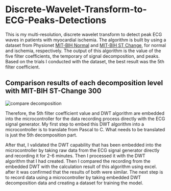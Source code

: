 # Discrete-Wavelet-Transform-to-ECG-Peaks-Detections

This is my multi-resolution, discrete wavelet transform to detect peak ECG waves in patients with myocardial ischemia. The algorithm is built by using a dataset from Physionet [MIT-BIH Normal](https://archive.physionet.org/cgi-bin/atm/ATM) and [MIT-BIH ST Change](https://archive.physionet.org/cgi-bin/atm/ATM), for normal and ischemia, respectively. The output of this algorithm is the value of the five filter coefficients, the temporary of signal decomposition, and peaks. Based on the trials I conducted with the dataset, the best result was the 5th filter coefficient.

## Comparison results of each decomposition level with MIT-BIH ST-Change 300 
![compare decomposition](https://user-images.githubusercontent.com/80017569/233277453-3e4bef4e-db0b-4dc7-9ac7-ab1a3ede989d.png)

Therefore, the 5th filter coefficient value and DWT algorithm are embedded into the microcontroller for the data recording process directly with the ECG signal generator. My first step to embed this DWT algorithm into a microcontroller is to translate from Pascal to C. What needs to be translated is just the 5th decomposition part.

After that, I validated the DWT capability that has been embedded into the microcontroller by taking raw data from the ECG signal generator directly and recording it for 2-6 minutes. Then I processed it with the DWT algorithm that I had created. Then I compared the recording from the embedded DWT with the calculation result of this algorithm using excel. after it was confirmed that the results of both were similar. The next step is to record data using a microcontroller by taking embedded DWT decomposition data and creating a dataset for training the model.
